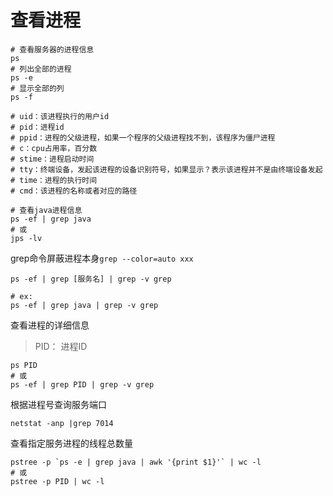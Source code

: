 # 查看进程

```shell
# 查看服务器的进程信息
ps
# 列出全部的进程
ps -e  
# 显示全部的列
ps -f  

# uid：该进程执行的用户id  
# pid：进程id  
# ppid：进程的父级进程，如果一个程序的父级进程找不到，该程序为僵尸进程  
# c：cpu占用率，百分数  
# stime：进程启动时间  
# tty：终端设备，发起该进程的设备识别符号，如果显示？表示该进程并不是由终端设备发起  
# time：进程的执行时间  
# cmd：该进程的名称或者对应的路径

# 查看java进程信息
ps -ef | grep java
# 或 
jps -lv
```

grep命令屏蔽进程本身`grep --color=auto xxx`

```shell
ps -ef | grep [服务名] | grep -v grep

# ex:
ps -ef | grep java | grep -v grep
```

查看进程的详细信息

> PID： 进程ID

```shell
ps PID
# 或
ps -ef | grep PID | grep -v grep
```

根据进程号查询服务端口

```shell
netstat -anp |grep 7014
```

查看指定服务进程的线程总数量

```shell
pstree -p `ps -e | grep java | awk '{print $1}'` | wc -l
# 或
pstree -p PID | wc -l
```